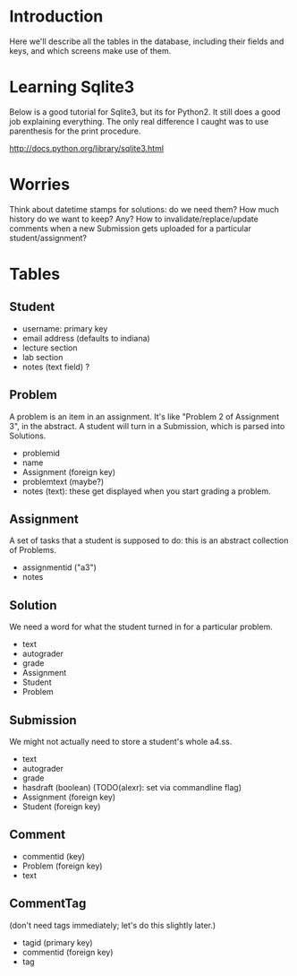 # Introduction #

Here we'll describe all the tables in the database, including their fields and keys, and which screens make use of them.

# Learning Sqlite3 #
Below is a good tutorial for Sqlite3, but its for Python2. It still does a good job explaining everything. The only real difference I caught was to use parenthesis for the print procedure.

http://docs.python.org/library/sqlite3.html

# Worries #
Think about datetime stamps for solutions: do we need them? How much history do we want to keep? Any? How to invalidate/replace/update comments when a new Submission gets uploaded for a particular student/assignment?

# Tables #

## Student ##
  * username: primary key
  * email address (defaults to indiana)
  * lecture section
  * lab section
  * notes (text field) ?

## Problem ##
A problem is an item in an assignment. It's like "Problem 2 of Assignment 3", in the abstract. A student will turn in a Submission, which is parsed into Solutions.
  * problemid
  * name
  * Assignment (foreign key)
  * problemtext (maybe?)
  * notes (text): these get displayed when you start grading a problem.

## Assignment ##
A set of tasks that a student is supposed to do: this is an abstract collection of Problems.
  * assignmentid ("a3")
  * notes

## Solution ##
We need a word for what the student turned in for a particular problem.
  * text
  * autograder
  * grade
  * Assignment
  * Student
  * Problem

## Submission ##
We might not actually need to store a student's whole a4.ss.
  * text
  * autograder
  * grade
  * hasdraft (boolean) (TODO(alexr): set via commandline flag)
  * Assignment (foreign key)
  * Student (foreign key)

## Comment ##
  * commentid (key)
  * Problem (foreign key)
  * text

## CommentTag ##
(don't need tags immediately; let's do this slightly later.)
  * tagid (primary key)
  * commentid (foreign key)
  * tag